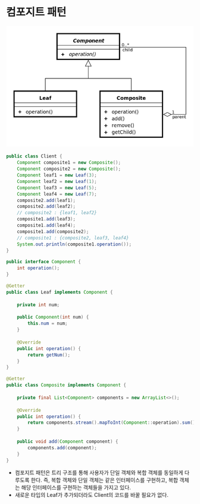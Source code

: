 # 컴포지트 패턴
<img src="../img/composite-pattern.png">

```java
public class Client {
    Component composite1 = new Composite();
    Component composite2 = new Composite();
    Component leaf1 = new Leaf(3);
    Component leaf2 = new Leaf(1);
    Component leaf3 = new Leaf(5);
    Component leaf4 = new Leaf(7);
    composite2.add(leaf1);
    composite2.add(leaf2);
    // composite2 : {leaf1, leaf2}
    composite1.add(leaf3);
    composite1.add(leaf4);
    composite1.add(composite2);
    // composite1 : {composite2, leaf3, leaf4}
    System.out.println(composite1.operation());
}
```
```java
public interface Component {
    int operation();
}
```
```java
@Getter
public class Leaf implements Component {

    private int num;

    public Component(int num) {
        this.num = num;
    }

    @Override
    public int operation() {
        return getNum();
    }
}
```
```java
@Getter
public class Composite implements Component {

    private final List<Component> components = new ArrayList<>();

    @Override
    public int operation() {
        return components.stream().mapToInt(Component::operation).sum();
    }

    public void add(Component component) {
        components.add(component);
    }
}
```
* 컴포지트 패턴은 트리 구조를 통해 사용자가 단일 객체와 복합 객체를 동일하게 다루도록 한다. 즉, 복합 객체와 단일 객체는 같은 인터페이스를 구현하고, 복합 객체는 해당 인터페이스를 구현하는 객체들을 가지고 있다.
* 새로운 타입의 Leaf가 추가되더라도 Client의 코드를 바꿀 필요가 없다.